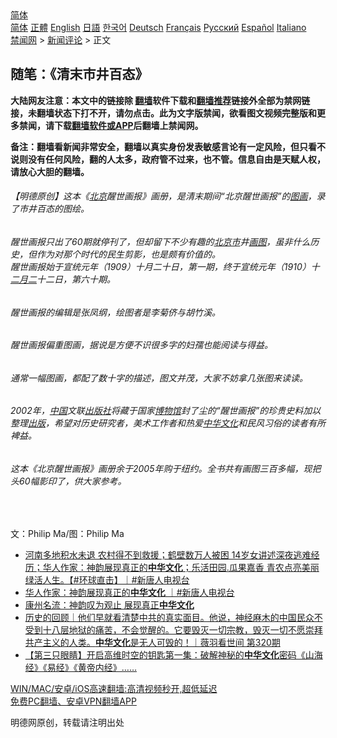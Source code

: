  <!-- 面包屑导航 --> <div class="breadcrumb"><!-- GTranslate: https://gtranslate.io/ -->  <div class="switcher notranslate">  <div class="selected">  <a href="#" onclick="return false;"> 简体</a>  </div>  <div class="option">  <a href="https://www.bannedbook.org" onclick="doGTranslate('zh-CN|zh-CN');jQuery('div.switcher div.selected a').html(jQuery(this).html());return false;" title="简体中文" class="nturl selected"> 简体</a>  <a href="https://www.bannedbook.org/zh-tw/" onclick="doGTranslate('zh-CN|zh-TW');jQuery('div.switcher div.selected a').html(jQuery(this).html());return false;" title="繁體中文" class="nturl"> 正體</a>  <a href="https://www.bannedbook.org/en/" onclick="doGTranslate('zh-CN|en');jQuery('div.switcher div.selected a').html(jQuery(this).html());return false;" title="English" class="nturl"> English</a>  <a href="https://www.bannedbook.org/ja/" onclick="doGTranslate('zh-CN|ja');jQuery('div.switcher div.selected a').html(jQuery(this).html());return false;" title="日本語" class="nturl"> 日語</a>  <a href="https://www.bannedbook.org/ko/" onclick="doGTranslate('zh-CN|ko');jQuery('div.switcher div.selected a').html(jQuery(this).html());return false;" title="한국어" class="nturl"> 한국어</a>  <a href="https://www.bannedbook.org/de/" onclick="doGTranslate('zh-CN|de');jQuery('div.switcher div.selected a').html(jQuery(this).html());return false;" title="Deutsch" class="nturl"> Deutsch</a>  <a href="https://www.bannedbook.org/fr/" onclick="doGTranslate('zh-CN|fr');jQuery('div.switcher div.selected a').html(jQuery(this).html());return false;" title="Français" class="nturl"> Français</a>  <a href="https://www.bannedbook.org/ru/" onclick="doGTranslate('zh-CN|ru');jQuery('div.switcher div.selected a').html(jQuery(this).html());return false;" title="Русский" class="nturl"> Русский</a>  <a href="https://www.bannedbook.org/es/" onclick="doGTranslate('zh-CN|es');jQuery('div.switcher div.selected a').html(jQuery(this).html());return false;" title="Español" class="nturl"> Español</a>  <a href="https://www.bannedbook.org/it/" onclick="doGTranslate('zh-CN|it');jQuery('div.switcher div.selected a').html(jQuery(this).html());return false;" title="Italiano" class="nturl"> Italiano</a>  </div>  </div>      <div class='breadcrumb-sub'><!-- Breadcrumb NavXT 6.3.0 --> <a href="https://www.bannedbook.org/" class="home">禁闻网</a> &gt; <a href="https://www.bannedbook.org/bnews/comments/" class="category">新闻评论</a> &gt; 正文</div></div><h2>随笔：《清末市井百态》</h2> <p class="notice"><b>大陆网友注意：本文中的链接除 <a href="https://github.com/bannedbook/fanqiang" >翻墙</a>软件下载和<a href="https://github.com/killgcd/justmysocks/blob/master/README.md">翻墙推荐</a>链接外全部为禁网链接，未翻墙状态下打不开，请勿点击。此为文字版禁闻，欲看图文视频完整版和更多禁闻，请下载<a href="https://github.com/bannedbook/fanqiang">翻墙软件或APP</a>后翻墙上禁闻网。</p><p>备注：翻墙看新闻非常安全，翻墙以真实身份发表敏感言论有一定风险，但只看不说则没有任何风险，翻的人太多，政府管不过来，也不管。信息自由是天赋人权，请放心大胆的翻墙。</b></p>  <div class="entry"> <p>              <a href="https://i2.wp.com/upload-images-bucket-v64rleca837do.s3.eu-west-1.amazonaws.com/wp-content/uploads/2021/08/12002036/228798316_3686495501575586_5440474824574421934_n.jpg?fit=2048%2C1796&#038;ssl=1" data-caption=""></a>                            </p> <h6>【明德原创】这本《<a href="https://www.bannedbook.org/bnews/tag/%e5%8c%97%e4%ba%ac/" class="st_tag internal_tag" rel="tag" title="标签 北京 下的日志">北京</a>醒世画报》画册，是清末期间“北京醒世画报”的<a href="https://www.bannedbook.org/bnews/tag/%E5%9B%BE%E7%94%BB/" class="st_tag internal_tag" rel="tag" title="标签 图画 下的日志">图画</a>，录了市井百态的图绘。</h6> <h6>醒世画报只出了60期就停刊了，但却留下不少有趣的<a href="https://www.bannedbook.org/bnews/tag/%E5%8C%97%E4%BA%AC%E5%B8%82/" class="st_tag internal_tag" rel="tag" title="标签 北京市 下的日志">北京市</a>井<a href="https://www.bannedbook.org/bnews/tag/%E7%94%BB%E5%9B%BE/" class="st_tag internal_tag" rel="tag" title="标签 画图 下的日志">画图</a>，虽非什么历史，但作为对那个时代的民生剪影，也是颇有价值的。<br /> 醒世画报始于宣统元年（1909）十月二十日，第一期，终于宣统元年（1910）十<a href="https://www.bannedbook.org/bnews/tag/%E4%BA%8C%E6%9C%88%E4%BA%8C/" class="st_tag internal_tag" rel="tag" title="标签 二月二 下的日志">二月二</a>十二日，第六十期。</h6> <h6>醒世画报的编辑是张凤纲，绘图者是李菊侪与胡竹溪。</h6> <h6>醒世画报偏重图画，据说是方便不识很多字的妇孺也能阅读与得益。</h6> <h6>通常一幅图画，都配了数十字的描述，图文并茂，大家不妨拿几张图来读读。</h6> <h6>2002年，<span class='wp_keywordlink_affiliate'><a href="https://www.bannedbook.org/" title="中国" target="_blank">中国</a></span>文联<a href="https://www.bannedbook.org/bnews/tag/%E5%87%BA%E7%89%88%E7%A4%BE/" class="st_tag internal_tag" rel="tag" title="标签 出版社 下的日志">出版社</a>将藏于国家<a href="https://www.bannedbook.org/bnews/tag/%e5%8d%9a%e7%89%a9%e9%a6%86/" class="st_tag internal_tag" rel="tag" title="标签 博物馆 下的日志">博物馆</a>封了尘的“醒世画报”的珍贵史料加以整理<a href="https://www.bannedbook.org/bnews/tag/%E5%87%BA%E7%89%88/" class="st_tag internal_tag" rel="tag" title="标签 出版 下的日志">出版</a>，希望对历史研究者，美术工作者和热爱<a href="https://www.bannedbook.org/bnews/tag/%e4%b8%ad%e5%8d%8e%e6%96%87%e5%8c%96/" class="st_tag internal_tag" rel="tag" title="标签 中华文化 下的日志">中华文化</a>和民风习俗的读者有所裨益。</h6> <h6>这本《北京醒世画报》画册余于2005年购于纽约。全书共有画图三百多幅，现把头60幅影印了，供大家参考。</h6> <p></p> <p></p> <p></p> <p></p> <p></p> <p></p> <p></p> <p></p> <p></p>  <p></p> <p></p> <p></p> <p></p> <p></p> <p></p> <p></p> <p></p> <p></p> <p></p>  <p></p> <p></p> <p></p> <p></p> <p></p> <p></p> <p></p> <p></p> <p></p> <p></p>  <p></p> <p></p> <p></p> <p></p> <p></p> <p></p> <p></p> <p>&nbsp;</p> <p>文：Philip Ma/图：Philip Ma</p> <ul class='op-related-articles' title='相关阅读'> <li><a href='https://www.bannedbook.org/bnews/bannedvideo/20210726/1594551.html' target='_blank'>河南多地积水未退 农村得不到救援；鹤壁数万人被困 14岁女讲述深夜逃难经历；华人作家：神韵展现真正的<b>中华文化</b>；乐活田园.瓜果嘉香 青农点亮美丽绿活人生。【#环球直击】｜#新唐人电视台</a></li> <li><a href='https://www.bannedbook.org/bnews/bannedvideo/20210726/1594515.html' target='_blank'>华人作家：神韵展现真正的<b>中华文化</b> ｜#新唐人电视台</a></li> <li><a href='https://www.bannedbook.org/bnews/taiwannews/20210726/1594288.html' target='_blank'>康州名流：神韵叹为观止 展现真正<b>中华文化</b></a></li> <li><a href='https://www.bannedbook.org/bnews/bannedvideo/20210616/1567732.html' target='_blank'>历史的回顾｜他们早就看清楚中共的真实面目。他说，神经麻木的中国民众不受到十八层地狱的痛苦，不会觉醒的。它要毁灭一切宗教，毁灭一切不愿崇拜共产主义的人类。<b>中华文化</b>是无人可毁的！｜薇羽看世间 第320期</a></li> <li><a href='https://www.bannedbook.org/bnews/comments/20210604/1560021.html' target='_blank'>【第三只眼睛】开启高维时空的钥匙第一集：破解神秘的<b>中华文化</b>密码《山海经》《易经》《黄帝内经》……</a></li> </ul> <p class="texttj"> <a href="https://github.com/bannedbook/fanqiang/wiki/V2ray%E6%9C%BA%E5%9C%BA" target="_blank">WIN/MAC/安卓/iOS高速翻墙:高清视频秒开,超低延迟</a><br/> <a href="https://github.com/bannedbook/fanqiang/wiki/%E7%A6%81%E9%97%BB%E7%BD%91%E5%AE%89%E5%8D%93%E7%BF%BB%E5%A2%99%E6%96%B0%E9%97%BBAPP" target="_blank">免费PC翻墙、安卓VPN翻墙APP</a></p> <p>明德网原创，转载请注明出处</p><a name='sharetosocial'></a>  <div style="margin-bottom:5px;padding-bottom:5px;clear:both"> <div id="archive-pix-1" class="banner-ads"> <!-- AuctionX Display platform tag START --> <div id="26318x728x90x621x_ADSLOT2" clicktrack="%%CLICK_URL_ESC%%"></div> <!-- AuctionX Display platform tag END --> </div> <div id="archive-pix-2" class="banner-ads"> <!-- AuctionX Display platform tag START --> <div id="26315x300x250x621x_ADSLOT2" clicktrack="%%CLICK_URL_ESC%%"></div> <!-- AuctionX Display platform tag END --> </div> </div>  <div id="archive-pix-1" class="banner-ads"> <!-- AuctionX Display platform tag START --> <div id="26318x728x90x621x_ADSLOT3" clicktrack="%%CLICK_URL_ESC%%"></div> <!-- AuctionX Display platform tag END --> </div> </div><!--END ENTRY--> 